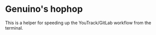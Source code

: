 # Genuino's hophop

This is a helper for speeding up the YouTrack/GitLab workflow from the terminal.
